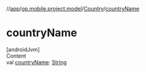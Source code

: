 //[app](../../../index.md)/[op.mobile.project.model](../index.md)/[Country](index.md)/[countryName](country-name.md)



# countryName  
[androidJvm]  
Content  
val [countryName](country-name.md): [String](https://kotlinlang.org/api/latest/jvm/stdlib/kotlin/-string/index.html)  



